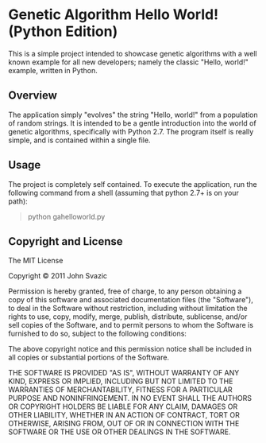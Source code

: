 # Genetic Algorithm Hello World! (Python Edition)

This is a simple project intended to showcase genetic algorithms with a well 
known example for all new developers; namely the classic "Hello, world!" 
example, written in Python.

## Overview

The application simply "evolves" the string "Hello, world!" from a population 
of random strings.  It is intended to be a gentle introduction into the world
of genetic algorithms, specifically with Python 2.7.  The program itself is 
really simple, and is contained within a single file.

## Usage

The project is completely self contained. To execute the application, run
the following command from a shell (assuming that python 2.7+ is on your 
path):

> python gahelloworld.py

## Copyright and License

The MIT License

Copyright &copy; 2011 John Svazic

Permission is hereby granted, free of charge, to any person obtaining a copy
of this software and associated documentation files (the "Software"), to deal
in the Software without restriction, including without limitation the rights
to use, copy, modify, merge, publish, distribute, sublicense, and/or sell
copies of the Software, and to permit persons to whom the Software is
furnished to do so, subject to the following conditions:

The above copyright notice and this permission notice shall be included in
all copies or substantial portions of the Software.

THE SOFTWARE IS PROVIDED "AS IS", WITHOUT WARRANTY OF ANY KIND, EXPRESS OR
IMPLIED, INCLUDING BUT NOT LIMITED TO THE WARRANTIES OF MERCHANTABILITY,
FITNESS FOR A PARTICULAR PURPOSE AND NONINFRINGEMENT. IN NO EVENT SHALL THE
AUTHORS OR COPYRIGHT HOLDERS BE LIABLE FOR ANY CLAIM, DAMAGES OR OTHER
LIABILITY, WHETHER IN AN ACTION OF CONTRACT, TORT OR OTHERWISE, ARISING FROM,
OUT OF OR IN CONNECTION WITH THE SOFTWARE OR THE USE OR OTHER DEALINGS IN
THE SOFTWARE.